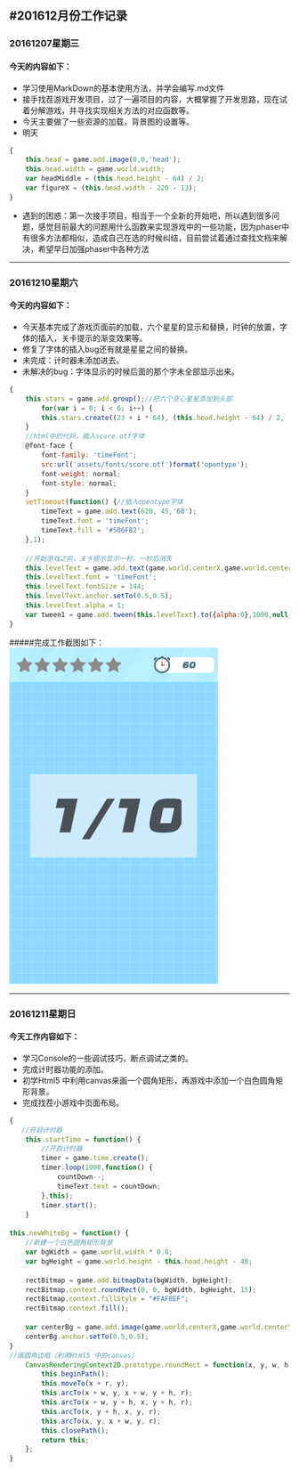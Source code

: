 #201612月份工作记录
---
### 20161207星期三 ###
#### 今天的内容如下： ####
- 学习使用MarkDown的基本使用方法，并学会编写.md文件
- 接手找茬游戏开发项目，过了一遍项目的内容，大概掌握了开发思路，现在试着分解游戏，并寻找实现相关方法的对应函数等。
- 今天主要做了一些资源的加载，背景图的设置等。
- 明天
```javascript
{
	this.head = game.add.image(0,0,'head');
    this.head.width = game.world.width;
    var headMiddle = (this.head.height - 64) / 2;
    var figureX = (this.head.width - 220 - 13);
}
```
- 遇到的困惑：第一次接手项目，相当于一个全新的开始吧，所以遇到很多问题，感觉目前最大的问题用什么函数来实现游戏中的一些功能，因为phaser中有很多方法都相似，造成自己在选的时候纠结，目前尝试着通过查找文档来解决，希望早日加强phaser中各种方法

---
### 20161210星期六 ###
#### 今天的内容如下： ####
- 今天基本完成了游戏页面前的加载，六个星星的显示和替换，时钟的放置，字体的插入，关卡提示的渐变效果等。
- 修复了字体的插入bug还有就是星星之间的替换。
- 未完成：计时器未添加进去。
- 未解决的bug：字体显示的时候后面的那个字未全部显示出来。
```javascript
{
	this.stars = game.add.group();//把六个空心星星添加到头部
	    for(var i = 0; i < 6; i++) {
        this.stars.create((23 + i * 64), (this.head.height - 64) / 2, 'star1');
    }
    //html中的代码，插入score.otf字体
	@font-face {
		font-family: 'timeFont';
		src:url('assets/fonts/score.otf')format('opentype');
		font-weight: normal;
		font-style: normal;
	}
	setTimeout(function() {//插入opentype字体
        timeText = game.add.text(620, 45,'60');
        timeText.font = 'timeFont';
        timeText.fill = '#506F82';
    },1);
    
	//开始游戏之前，关卡提示显示一秒，一秒后消失
	this.levelText = game.add.text(game.world.centerX,game.world.centerY,level + '/' + allLevel);
	this.levelText.font = 'timeFont';
    this.levelText.fontSize = 144; 
    this.levelText.anchor.setTo(0.5,0.5);
    this.levelText.alpha = 1;
    var tween1 = game.add.tween(this.levelText).to({alpha:0},1000,null,true,1000,0,false);
}
```
#####完成工作截图如下：
 ![Alt text](1481364463803.png)

---
### 20161211星期日 ###
#### 今天工作内容如下： ####
- 学习Console的一些调试技巧，断点调试之类的。
- 完成计时器功能的添加。
- 初学Html5 中利用canvas来画一个圆角矩形，再游戏中添加一个白色圆角矩形背景。
- 完成找茬小游戏中页面布局。
```javascript 
{
   //开启计时器
    this.startTime = function() {
        //开启计时器
        timer = game.time.create();
        timer.loop(1000,function() {
            countDown--;
            timeText.text = countDown;
        },this);
        timer.start();
    }

this.newWhiteBg = function() {
    //新建一个白色圆角矩形背景
    var bgWidth = game.world.width * 0.8;
    var bgHeight = game.world.height - this.head.height - 40;

    rectBitmap = game.add.bitmapData(bgWidth, bgHeight);
    rectBitmap.context.roundRect(0, 0, bgWidth, bgHeight, 15);
    rectBitmap.context.fillStyle = "#FAF8EF";
    rectBitmap.context.fill();

    var centerBg = game.add.image(game.world.centerX,game.world.centerY + this.head.height / 2,rectBitmap);
    centerBg.anchor.setTo(0.5,0.5);
}	
//画圆角边框（利用Html5 中的canvas）
    CanvasRenderingContext2D.prototype.roundRect = function(x, y, w, h, r) {
        this.beginPath();
        this.moveTo(x + r, y);
        this.arcTo(x + w, y, x + w, y + h, r);
        this.arcTo(x + w, y + h, x, y + h, r);
        this.arcTo(x, y + h, x, y, r);
        this.arcTo(x, y, x + w, y, r);
        this.closePath();
        return this;
    }; 
}
```

